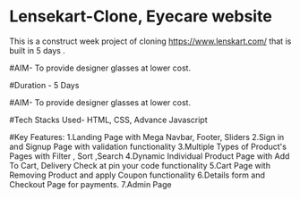 # Lensekart-Clone, Eyecare website
This is a construct week project of cloning https://www.lenskart.com/ that is built in 5 days .

#AIM-
To provide designer glasses at lower cost.

#Duration -
5 Days 

#AIM-
To provide designer glasses at lower cost.

#Tech Stacks Used- 
HTML,
CSS,
Advance Javascript

#Key Features:
1.Landing Page with Mega Navbar, Footer, Sliders
2.Sign in and Signup Page with validation functionality
3.Multiple Types of Product's Pages with Filter , Sort ,Search
4.Dynamic Individual Product Page with Add To Cart, Delivery Check at pin your code functionality 
5.Cart Page with Removing Product and apply Coupon functionality
6.Details form and Checkout Page for payments.
7.Admin Page

